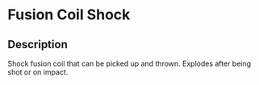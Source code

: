 # Fusion Coil Shock

## Description

Shock fusion coil that can be picked up and thrown. Explodes after being shot or on impact.
